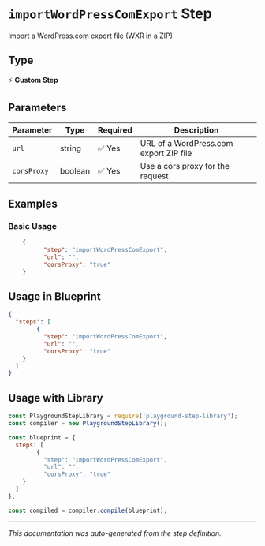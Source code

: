 # `importWordPressComExport` Step

Import a WordPress.com export file (WXR in a ZIP)

## Type
⚡ **Custom Step**

## Parameters

| Parameter | Type | Required | Description |
|-----------|------|----------|-------------|
| `url` | string | ✅ Yes | URL of a WordPress.com export ZIP file |
| `corsProxy` | boolean | ✅ Yes | Use a cors proxy for the request |


## Examples

### Basic Usage
```json
    {
          "step": "importWordPressComExport",
          "url": "",
          "corsProxy": "true"
    }
```

## Usage in Blueprint

```json
{
  "steps": [
        {
          "step": "importWordPressComExport",
          "url": "",
          "corsProxy": "true"
    }
  ]
}
```

## Usage with Library

```javascript
const PlaygroundStepLibrary = require('playground-step-library');
const compiler = new PlaygroundStepLibrary();

const blueprint = {
  steps: [
        {
          "step": "importWordPressComExport",
          "url": "",
          "corsProxy": "true"
    }
  ]
};

const compiled = compiler.compile(blueprint);
```

---

*This documentation was auto-generated from the step definition.*
